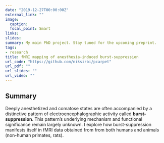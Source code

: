 ```yaml
---
date: "2019-12-27T00:00:00Z"
external_link: ""
image:
  caption:
  focal_point: Smart
links:
slides:
summary: My main PhD project. Stay tuned for the upcoming preprint.
tags:
- research
title: fMRI mapping of anesthesia-induced burst-suppression
url_code: "https://github.com/niksirbi/pcarpet"
url_pdf: ""
url_slides: ""
url_video: ""
---
```


## Summary
Deeply anesthetized and comatose states are often accompanied by a distinctive pattern of electroencephalographic activity called **burst-suppression**. This pattern’s underlying mechanism and
functional significance remain largely unknown. I explore how burst-suppression manifests itself in fMRI data obtained from from both humans and animals (non-human primates, rats).
